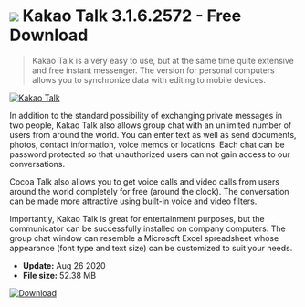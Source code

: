 # ![](https://cdn.softexe.net/static/icon/4/kakao-talk-8565.png) Kakao Talk 3.1.6.2572 - Free Download

> Kakao Talk is a very easy to use, but at the same time quite extensive and free instant messenger. The version for personal computers allows you to synchronize data with editing to mobile devices.

[![Kakao Talk](https://gallery.dpcdn.pl/imgc/Tools/76837/g_-_420x350_1.5_-_x20170720151712_0.jpg)](https://softexe.net/win/internet/messenger/kakao-talk:hefe.html)

In addition to the standard possibility of exchanging private messages in two people, Kakao Talk also allows group chat with an unlimited number of users from around the world. You can enter text as well as send documents, photos, contact information, voice memos or locations. Each chat can be password protected so that unauthorized users can not gain access to our conversations.
 
 Cocoa Talk also allows you to get voice calls and video calls from users around the world completely for free (around the clock). The conversation can be made more attractive using built-in voice and video filters.
 
 Importantly, Kakao Talk is great for entertainment purposes, but the communicator can be successfully installed on company computers. The group chat window can resemble a Microsoft Excel spreadsheet whose appearance (font type and text size) can be customized to suit your needs.


- **Update:** Aug 26 2020
- **File size:** 52.38 MB

[![Download](https://cdn.softexe.net/static/img/download.png)](https://softexe.net/win/internet/messenger/kakao-talk:hefe.html)

